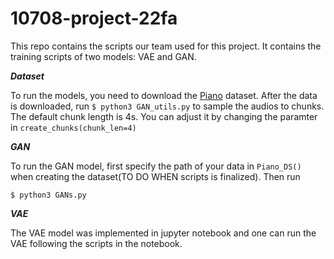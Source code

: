 # 10708-project-22fa
This repo contains the scripts our team used for this project. It contains the training scripts of two models: VAE and GAN.



***Dataset***

To run the models, you need to download the [Piano](http://deepyeti.ucsd.edu/cdonahue/wavegan/data/mancini_piano.tar.gz) dataset. After the data is downloaded, run ```$ python3 GAN_utils.py``` to sample the audios to chunks. The default chunk length is 4s. You can adjust it by changing the paramter in ```create_chunks(chunk_len=4)```

***GAN***

To run the GAN model, first specify the path of your data in ```Piano_DS()``` when creating the dataset(TO DO WHEN scripts is finalized). Then run
```
$ python3 GANs.py
```

***VAE***

The VAE model was implemented in jupyter notebook and one can run the VAE following the scripts in the notebook.
